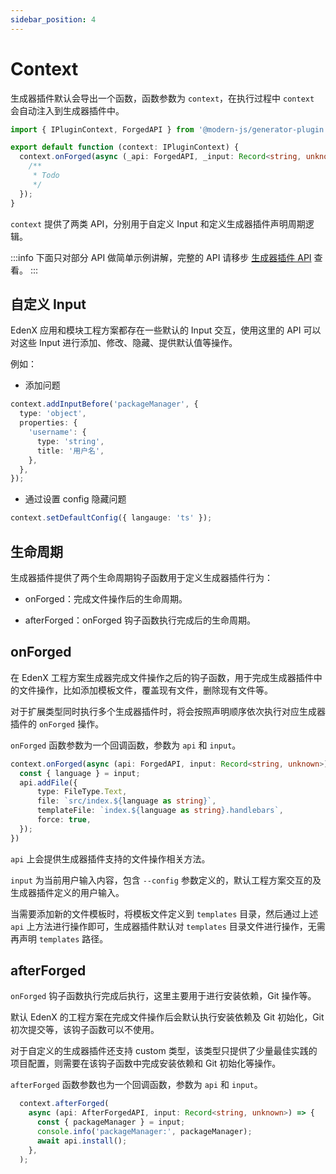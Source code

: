 ```yaml
---
sidebar_position: 4
---
```


# Context

生成器插件默认会导出一个函数，函数参数为 `context`，在执行过程中 `context` 会自动注入到生成器插件中。

```ts title="src/index.ts"
import { IPluginContext, ForgedAPI } from '@modern-js/generator-plugin';

export default function (context: IPluginContext) {
  context.onForged(async (_api: ForgedAPI, _input: Record<string, unknown>) => {
    /**
     * Todo
     */
  });
}
```

`context` 提供了两类 API，分别用于自定义 Input 和定义生成器插件声明周期逻辑。

:::info
下面只对部分 API 做简单示例讲解，完整的 API 请移步 [生成器插件 API](/guides/topic-detail/generator/plugin/api/context.html) 查看。
:::

## 自定义 Input

EdenX 应用和模块工程方案都存在一些默认的 Input 交互，使用这里的 API 可以对这些 Input 进行添加、修改、隐藏、提供默认值等操作。

例如：

- 添加问题

```ts
context.addInputBefore('packageManager', {
  type: 'object',
  properties: {
    'username': {
      type: 'string',
      title: '用户名',
    },
  },
});
```

- 通过设置 config 隐藏问题

```ts
context.setDefaultConfig({ langauge: 'ts' });
```

## 生命周期

生成器插件提供了两个生命周期钩子函数用于定义生成器插件行为：

- onForged：完成文件操作后的生命周期。

- afterForged：onForged 钩子函数执行完成后的生命周期。

## onForged

在 EdenX 工程方案生成器完成文件操作之后的钩子函数，用于完成生成器插件中的文件操作，比如添加模板文件，覆盖现有文件，删除现有文件等。

对于扩展类型同时执行多个生成器插件时，将会按照声明顺序依次执行对应生成器插件的 `onForged` 操作。

`onForged` 函数参数为一个回调函数，参数为 `api` 和 `input`。

```ts
context.onForged(async (api: ForgedAPI, input: Record<string, unknown>) => {
  const { language } = input;
  api.addFile({
      type: FileType.Text,
      file: `src/index.${language as string}`,
      templateFile: `index.${language as string}.handlebars`,
      force: true,
  });
})
```

`api` 上会提供生成器插件支持的文件操作相关方法。

`input` 为当前用户输入内容，包含 `--config` 参数定义的，默认工程方案交互的及生成器插件定义的用户输入。

当需要添加新的文件模板时，将模板文件定义到 `templates` 目录，然后通过上述 `api` 上方法进行操作即可，生成器插件默认对 `templates` 目录文件进行操作，无需再声明 `templates` 路径。

## afterForged

`onForged` 钩子函数执行完成后执行，这里主要用于进行安装依赖，Git 操作等。

默认 EdenX 的工程方案在完成文件操作后会默认执行安装依赖及 Git 初始化，Git 初次提交等，该钩子函数可以不使用。

对于自定义的生成器插件还支持 custom 类型，该类型只提供了少量最佳实践的项目配置，则需要在该钩子函数中完成安装依赖和 Git 初始化等操作。

`afterForged` 函数参数也为一个回调函数，参数为 `api` 和 `input`。

```ts
  context.afterForged(
    async (api: AfterForgedAPI, input: Record<string, unknown>) => {
      const { packageManager } = input;
      console.info('packageManager:', packageManager);
      await api.install();
    },
  );
```
